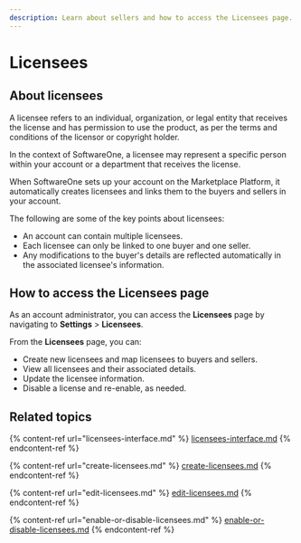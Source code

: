 ```yaml
---
description: Learn about sellers and how to access the Licensees page.
---
```


# Licensees

## About licensees

A licensee refers to an individual, organization, or legal entity that receives the license and has permission to use the product, as per the terms and conditions of the licensor or copyright holder.&#x20;

In the context of SoftwareOne, a licensee may represent a specific person within your account or a department that receives the license.&#x20;

When SoftwareOne sets up your account on the Marketplace Platform, it automatically creates licensees and links them to the buyers and sellers in your account.

The following are some of the key points about licensees:&#x20;

* An account can contain multiple licensees.
* Each licensee can only be linked to one buyer and one seller.&#x20;
* Any modifications to the buyer's details are reflected automatically in the associated licensee's information.

## How to access the Licensees page

As an account administrator, you can access the **Licensees** page by navigating to **Settings** > **Licensees**.&#x20;

From the **Licensees** page, you can:

* Create new licensees and map licensees to buyers and sellers.
* View all licensees and their associated details.
* Update the licensee information.
* Disable a license and re-enable, as needed.

## Related topics

{% content-ref url="licensees-interface.md" %}
[licensees-interface.md](licensees-interface.md)
{% endcontent-ref %}

{% content-ref url="create-licensees.md" %}
[create-licensees.md](create-licensees.md)
{% endcontent-ref %}

{% content-ref url="edit-licensees.md" %}
[edit-licensees.md](edit-licensees.md)
{% endcontent-ref %}

{% content-ref url="enable-or-disable-licensees.md" %}
[enable-or-disable-licensees.md](enable-or-disable-licensees.md)
{% endcontent-ref %}
